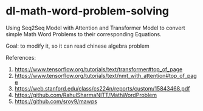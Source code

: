 # dl-math-word-problem-solving
Using Seq2Seq Model with Attention and Transformer Model to convert simple Math Word Problems to their corresponding Equations.

Goal: to modify it, so it can read chinese algebra problem

References:
1. https://www.tensorflow.org/tutorials/text/transformer#top_of_page
2. https://www.tensorflow.org/tutorials/text/nmt_with_attention#top_of_page
3. https://web.stanford.edu/class/cs224n/reports/custom/15843468.pdf
4. https://github.com/RahulSharmaNITT/MathWordProblem
5. https://github.com/sroy9/mawps